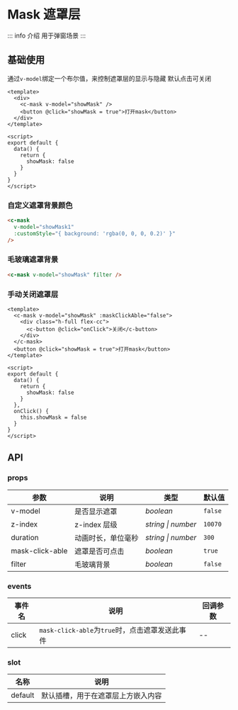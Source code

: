 # Mask 遮罩层

::: info 介绍
用于弹窗场景
:::

## 基础使用

通过`v-model`绑定一个布尔值，来控制遮罩层的显示与隐藏
默认点击可关闭

```vue
<template>
  <div>
    <c-mask v-model="showMask" />
    <button @click="showMask = true">打开mask</button>
  </div>
</template>

<script>
export default {
  data() {
    return {
      showMask: false
    }
  }
}
</script>
```

### 自定义遮罩背景颜色

```html
<c-mask
  v-model="showMask1"
  :customStyle="{ background: 'rgba(0, 0, 0, 0.2)' }"
/>
```

### 毛玻璃遮罩背景

```html
<c-mask v-model="showMask" filter />
```

### 手动关闭遮罩层

```vue
<template>
  <c-mask v-model="showMask" :maskClickAble="false">
    <div class="h-full flex-cc">
      <c-button @click="onClick">关闭</c-button>
    </div>
  </c-mask>
  <button @click="showMask = true">打开mask</button>
</template>

<script>
export default {
  data() {
    return {
      showMask: false
    }
  },
  onClick() {
    this.showMask = false
  }
}
</script>
```

## API

### props

| **参数**        | **说明**           | 类型               | **默认值** |
| --------------- | ------------------ | ------------------ | ---------- |
| v-model         | 是否显示遮罩       | *boolean*          | `false`    |
| z-index         | z-index 层级       | *string \| number* | `10070`    |
| duration        | 动画时长，单位毫秒 | *string \| number* | `300`      |
| mask-click-able | 遮罩是否可点击     | *boolean*          | `true`     |
| filter          | 毛玻璃背景         | *boolean*          | `false`    |

### events

| **事件名** | **说明**                                        | **回调参数** |
| ---------- | ----------------------------------------------- | ------------ |
| click      | `mask-click-able`为`true`时，点击遮罩发送此事件 | --           |

### slot

| **名称** | **说明**                           |
| -------- | ---------------------------------- |
| default  | 默认插槽，用于在遮罩层上方嵌入内容 |

